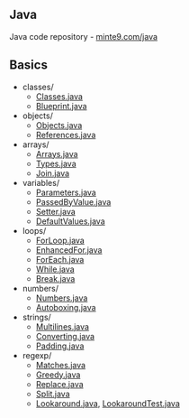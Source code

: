 ## Java
Java code repository - [minte9.com/java](https://www.minte9.com/java)

## Basics
  * classes/
    * [Classes.java](https://github.com/minte9/java-pages/tree/main/src/main/java/com/minte9/basics/classes/Classes.java)
    * [Blueprint.java](https://github.com/minte9/java-pages/tree/main/src/main/java/com/minte9/basics/classes/Blueprint.java)
  * objects/
    * [Objects.java](https://github.com/minte9/java-pages/tree/main/src/main/java/com/minte9/basics/objects/Objects.java)
    * [References.java](https://github.com/minte9/java-pages/tree/main/src/main/java/com/minte9/basics/objects/References.java)
  * arrays/
    * [Arrays.java](https://github.com/minte9/java-pages/tree/main/src/main/java/com/minte9/basics/arrays/Arrays.java)
    * [Types.java](https://github.com/minte9/java-pages/tree/main/src/main/java/com/minte9/basics/arrays/Types.java)
    * [Join.java](https://github.com/minte9/java-pages/tree/main/src/main/java/com/minte9/basics/arrays/Join.java)
  * variables/
    * [Parameters.java](https://github.com/minte9/java-pages/tree/main/src/main/java/com/minte9/basics/variables/Parameters.java)
    * [PassedByValue.java](https://github.com/minte9/java-pages/tree/main/src/main/java/com/minte9/basics/variables/PassedByValue.java)
    * [Setter.java](https://github.com/minte9/java-pages/tree/main/src/main/java/com/minte9/basics/variables/Setter.java)
    * [DefaultValues.java](https://github.com/minte9/java-pages/tree/main/src/main/java/com/minte9/basics/variables/DefaultValues.java)
  * loops/
    * [ForLoop.java](https://github.com/minte9/java-pages/tree/main/src/main/java/com/minte9/basics/loops/ForLoop.java)
    * [EnhancedFor.java](https://github.com/minte9/java-pages/tree/main/src/main/java/com/minte9/basics/loops/EnhancedFor.java)
    * [ForEach.java](https://github.com/minte9/java-pages/tree/main/src/main/java/com/minte9/basics/loops/ForEach.java)
    * [While.java](https://github.com/minte9/java-pages/tree/main/src/main/java/com/minte9/basics/loops/While.java)
    * [Break.java](https://github.com/minte9/java-pages/tree/main/src/main/java/com/minte9/basics/loops/Break.java)
  * numbers/
    * [Numbers.java](https://github.com/minte9/java-pages/tree/main/src/main/java/com/minte9/basics/numbers/Numbers.java)
    * [Autoboxing.java](https://github.com/minte9/java-pages/tree/main/src/main/java/com/minte9/basics/numbers/Autoboxing.java) 
  * strings/
    * [Multilines.java](https://github.com/minte9/java-pages/tree/main/src/main/java/com/minte9/basics/strings/Multilines.java)
    * [Converting.java](https://github.com/minte9/java-pages/tree/main/src/main/java/com/minte9/basics/strings/Converting.java)
    * [Padding.java](https://github.com/minte9/java-pages/tree/main/src/main/java/com/minte9/basics/strings/Padding.java)
  * regexp/
    * [Matches.java](https://github.com/minte9/java-pages/tree/main/src/main/java/com/minte9/basics/regexp/Matches.java)
    * [Greedy.java](https://github.com/minte9/java-pages/tree/main/src/main/java/com/minte9/basics/regexp/Greedy.java)
    * [Replace.java](https://github.com/minte9/java-pages/tree/main/src/main/java/com/minte9/basics/regexp/Replace.java)
    * [Split.java](https://github.com/minte9/java-pages/tree/main/src/main/java/com/minte9/basics/regexp/Split.java)
    * [Lookaround.java](https://github.com/minte9/java-pages/tree/main/src/main/java/com/minte9/basics/regexp/Lookaround.java),
      [LookaroundTest.java](https://github.com/minte9/java-pages/tree/main/src/test/java/basics/LookaroundTest.java)
